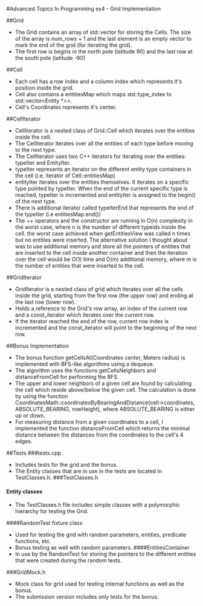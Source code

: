 #Advanced Topics In Programming ex4 - Grid Implementation

##Grid
* The Grid contains an array of std::vector<Cell> for storing the Cells. The size of the array is num_rows + 1 and the last element is an empty vector to mark the end of the grid (for iterating the grid).
* The first row is begins in the north pole (latitude 90) and the last row at the south pole (latitude -90)

##Cell
* Each cell has a row index and a column index which represents it's position inside the grid.
* Cell also contains a entitiesMap which maps std::type_index to std::vector<Entity *>>.
* Cell's Coordinates represents it's center.

##CellIterator
* CellIterator is a nested class of Grid::Cell which iterates over the entities inside the cell.
* The CellIterator iterates over all the entities of each type before moving to the next type.
* The CellIterator uses two C++ iterators for iterating over the entities: typeIter and EntityIter.
* typeIter represents an iterator on the different entity type containers in the cell (i.e. iterator of Cell::entitiesMap)
* entityIter iterates over the entities themselves. It iterates on a specific type pointed by typeIter. When the end of
 the current specific type is reached,
 typeIter is incremented and entityIter is assigned to the begin() of the next type.
* There is additional iterator called typeIterEnd that represents the end of the typeIter (i.e entitiesMap.end())
* The ++ operators and the constructor are running in O(n) complexity in the worst case, where n is the number of different
 typeids inside the cell. the worst case achieved when getEntitiesView was called n times but no entities were inserted.
 The alternative solution I thought about was to use additional memory and store all the pointers of entities that are
  inserted to the cell inside another container and then the iteration over the cell would be O(1) time and O(m) 
  additional memory, where m is the number of entities that were inserted to the cell.


##GridIterator 
* GridIterator is a nested class of grid which iterates over all the cells inside the grid, starting from the first row (the upper row) and ending 
at the last row (lower row).
* Holds a reference to the Grid's row array, an index of the current row and a const_iterator which iterates over the current row.
* If the iterator reached the end of the row, current row index is incremented and the const_iterator will point to the beginning of the next row. 

##Bonus Implementation
* The bonus function getCellsAt(Coordinates center, Meters radius) is implemented with BFS-like algorithms using a dequeue.
* The algorithm uses the functions getCellsNeighbors and distanceFromCell for performing the BFS.
* The upper and lower neighbors of a given cell are found by calculating the cell which reside above/below the given cell. The calculation is done by using the function CoordinatesMath::coordinatesByBearingAndDistance(cell->coordinates, ABSOLUTE_BEARING, 
rowHeight), where ABSOLUTE_BEARING is either up or down.
* For measuring distance from a given coordinates to a cell, I implemented the function distanceFromCell which returns the minimal distance between the distances from the coordinates to the cell's 4 edges.

##Tests
###tests.cpp
* Includes tests for the grid and the bonus.
* The Entity classes that are in use in the tests are located in TestClasses.h.
###TestClasses.h
#### Entity classes
* The TestClasses.h file includes simple classes with a polymorphic hierarchy for testing the Grid.

####RandomTest fixture class
* Used for testing the grid with random parameters, entities, predicate functions, etc.
* Bonus testing as well with random parameters.
####EntitiesContainer
* In use by the RandomTest for storing the pointers to the different entities that were created during the random tests. 

###GridMock.h
* Mock class for grid used for testing internal functions as well as the bonus.
* The submission version includes only tests for the bonus. 
